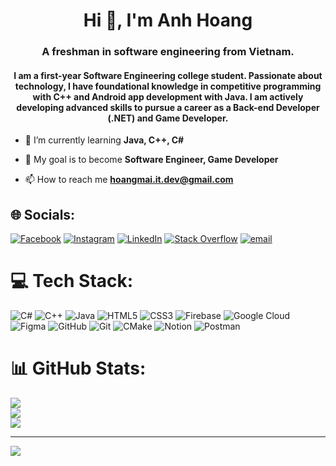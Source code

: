 <h1 align="center">Hi 👋, I'm Anh Hoang</h1>
<h3 align="center">A freshman in software engineering from Vietnam.</h3>
<h4 align="center">I am a first-year Software Engineering college student. Passionate about technology, I have foundational knowledge in competitive programming with C++ and Android app development with Java. I am actively developing advanced skills to pursue a career as a Back-end Developer (.NET) and Game Developer.</h4>

- 🌱 I’m currently learning **Java, C++, C#**

- 🎯 My goal is to become **Software Engineer, Game Developer** 

- 📫 How to reach me **hoangmai.it.dev@gmail.com**


## 🌐 Socials:
[![Facebook](https://img.shields.io/badge/Facebook-%231877F2.svg?logo=Facebook&logoColor=white)](https://facebook.com/anhhoang.plozdev) [![Instagram](https://img.shields.io/badge/Instagram-%23E4405F.svg?logo=Instagram&logoColor=white)](https://instagram.com/plozdev) [![LinkedIn](https://img.shields.io/badge/LinkedIn-%230077B5.svg?logo=linkedin&logoColor=white)](https://linkedin.com/in/hoangmai-it) [![Stack Overflow](https://img.shields.io/badge/-Stackoverflow-FE7A16?logo=stack-overflow&logoColor=white)](https://stackoverflow.com/users/28386860) [![email](https://img.shields.io/badge/Email-D14836?logo=gmail&logoColor=white)](mailto:hoangmai.it.dev@gmail.com) 

# 💻 Tech Stack:
![C#](https://img.shields.io/badge/c%23-%23239120.svg?style=for-the-badge&logo=csharp&logoColor=white) ![C++](https://img.shields.io/badge/c++-%2300599C.svg?style=for-the-badge&logo=c%2B%2B&logoColor=white) ![Java](https://img.shields.io/badge/java-%23ED8B00.svg?style=for-the-badge&logo=openjdk&logoColor=white) ![HTML5](https://img.shields.io/badge/html5-%23E34F26.svg?style=for-the-badge&logo=html5&logoColor=white) ![CSS3](https://img.shields.io/badge/css3-%231572B6.svg?style=for-the-badge&logo=css3&logoColor=white) ![Firebase](https://img.shields.io/badge/firebase-%23039BE5.svg?style=for-the-badge&logo=firebase) ![Google Cloud](https://img.shields.io/badge/GoogleCloud-%234285F4.svg?style=for-the-badge&logo=google-cloud&logoColor=white) ![Figma](https://img.shields.io/badge/figma-%23F24E1E.svg?style=for-the-badge&logo=figma&logoColor=white) ![GitHub](https://img.shields.io/badge/github-%23121011.svg?style=for-the-badge&logo=github&logoColor=white) ![Git](https://img.shields.io/badge/git-%23F05033.svg?style=for-the-badge&logo=git&logoColor=white) ![CMake](https://img.shields.io/badge/CMake-%23008FBA.svg?style=for-the-badge&logo=cmake&logoColor=white) ![Notion](https://img.shields.io/badge/Notion-%23000000.svg?style=for-the-badge&logo=notion&logoColor=white) ![Postman](https://img.shields.io/badge/Postman-FF6C37?style=for-the-badge&logo=postman&logoColor=white)
# 📊 GitHub Stats:
![](https://github-readme-stats.vercel.app/api?username=plozdev&theme=codeSTACKr&hide_border=false&include_all_commits=false&count_private=false)<br/>
![](https://nirzak-streak-stats.vercel.app/?user=plozdev&theme=codeSTACKr&hide_border=false)<br/>
![](https://github-readme-stats.vercel.app/api/top-langs/?username=plozdev&theme=codeSTACKr&hide_border=false&include_all_commits=false&count_private=false&layout=compact)

---
[![](https://visitcount.itsvg.in/api?id=plozdev&icon=0&color=0)](https://visitcount.itsvg.in)

<!-- Proudly created with GPRM ( https://gprm.itsvg.in ) -->
